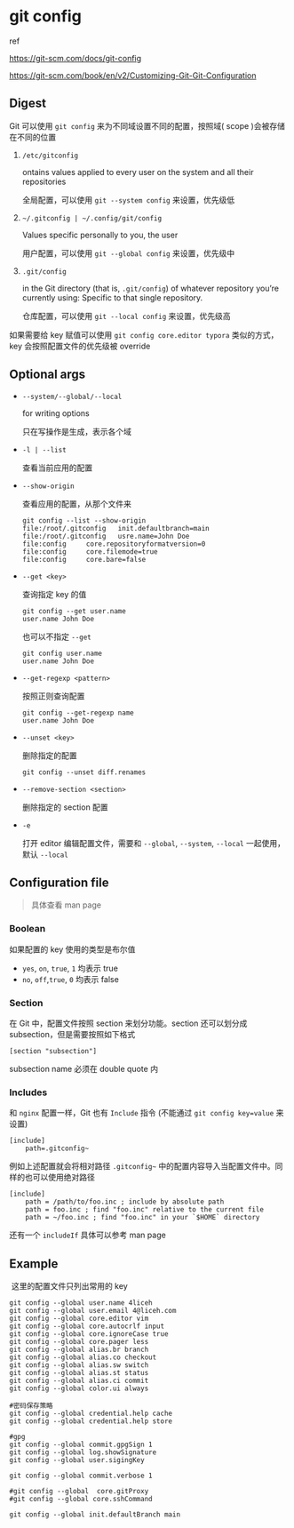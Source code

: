 # git config

ref

https://git-scm.com/docs/git-config

https://git-scm.com/book/en/v2/Customizing-Git-Git-Configuration

## Digest

Git 可以使用 `git config` 来为不同域设置不同的配置，按照域( scope )会被存储在不同的位置

1. `/etc/gitconfig`

   ontains values applied to every user on the system and all their repositories

   全局配置，可以使用 `git --system config` 来设置，优先级低

2. `~/.gitconfig | ~/.config/git/config`

   Values specific personally to you, the user

   用户配置，可以使用 `git --global config` 来设置，优先级中

3. `.git/config`

   in the Git directory (that is, `.git/config`) of whatever repository you’re currently using: Specific to that single repository.

   仓库配置，可以使用 `git --local config` 来设置，优先级高

如果需要给 key 赋值可以使用 `git config core.editor typora` 类似的方式，key 会按照配置文件的优先级被 override

## Optional args

- `--system/--global/--local`

  for writing options

  只在写操作是生成，表示各个域

- `-l | --list`

  查看当前应用的配置

- `--show-origin`

  查看应用的配置，从那个文件来

  ```
  git config --list --show-origin
  file:/root/.gitconfig   init.defaultbranch=main
  file:/root/.gitconfig   usre.name=John Doe
  file:config     core.repositoryformatversion=0
  file:config     core.filemode=true
  file:config     core.bare=false
  ```

- `--get <key>`

  查询指定 key 的值

  ```
  git config --get user.name
  user.name John Doe
  ```

  也可以不指定 `--get`

  ```
  git config user.name
  user.name John Doe
  ```

- `--get-regexp <pattern>`

  按照正则查询配置

  ```
  git config --get-regexp name
  user.name John Doe
  ```

- `--unset <key>`

  删除指定的配置

  ```
  git config --unset diff.renames
  ```

- `--remove-section <section>`

  删除指定的 section 配置

- `-e`

  打开 editor 编辑配置文件，需要和 `--global`, `--system`, `--local` 一起使用，默认 `--local`

## Configuration file

> 具体查看 man page

### Boolean

如果配置的 key 使用的类型是布尔值

- `yes`, `on`, `true`, `1` 均表示 true
- `no`, `off`,`true`,  `0` 均表示 false

### Section

在 Git 中，配置文件按照 section 来划分功能。section 还可以划分成 subsection，但是需要按照如下格式

```
[section "subsection"]
```

subsection name 必须在 double quote 内

### Includes

和 `nginx` 配置一样，Git 也有 `Include` 指令 (不能通过 `git config key=value` 来设置)

```
[include]
	path=.gitconfig~
```

例如上述配置就会将相对路径 `.gitconfig~` 中的配置内容导入当配置文件中。同样的也可以使用绝对路径

```
[include]
    path = /path/to/foo.inc ; include by absolute path
    path = foo.inc ; find "foo.inc" relative to the current file
    path = ~/foo.inc ; find "foo.inc" in your `$HOME` directory
```

还有一个 `includeIf` 具体可以参考 man page

## Example

​	这里的配置文件只列出常用的 key

```
git config --global user.name 4liceh
git config --global user.email 4@liceh.com
git config --global core.editor vim
git config --global core.autocrlf input
git config --global core.ignoreCase true
git config --global core.pager less
git config --global alias.br branch
git config --global alias.co checkout
git config --global alias.sw switch
git config --global alias.st status
git config --global alias.ci commit
git config --global color.ui always

#密码保存策略
git config --global credential.help cache
git config --global credential.help store

#gpg
git config --global commit.gpgSign 1
git config --global log.showSignature
git config --global user.sigingKey

git config --global commit.verbose 1

#git config --global  core.gitProxy
#git config --global core.sshCommand

git config --global init.defaultBranch main

```

